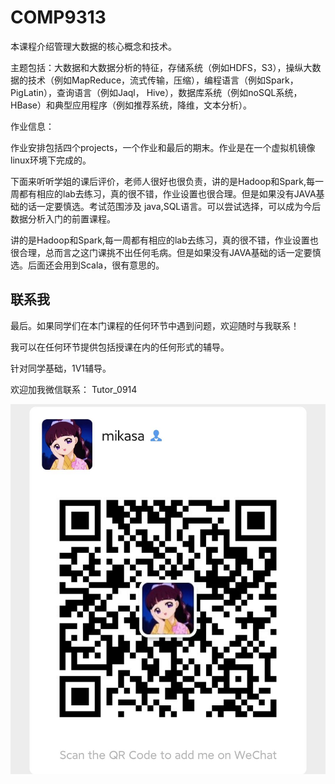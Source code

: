 # COMP9313

本课程介绍管理大数据的核心概念和技术。

主题包括：大数据和大数据分析的特征，存储系统（例如HDFS，S3），操纵大数据的技术（例如MapReduce，流式传输，压缩），编程语言（例如Spark，PigLatin），查询语言（例如Jaql， Hive），数据库系统（例如noSQL系统，HBase）和典型应用程序（例如推荐系统，降维，文本分析）。

作业信息：

作业安排包括四个projects，一个作业和最后的期末。作业是在一个虚拟机镜像linux环境下完成的。

下面来听听学姐的课后评价，老师人很好也很负责，讲的是Hadoop和Spark,每一周都有相应的lab去练习，真的很不错，作业设置也很合理。但是如果没有JAVA基础的话一定要慎选。考试范围涉及 java,SQL语言。可以尝试选择，可以成为今后数据分析入门的前置课程。

讲的是Hadoop和Spark,每一周都有相应的lab去练习，真的很不错，作业设置也很合理，总而言之这门课挑不出任何毛病。但是如果没有JAVA基础的话一定要慎选。后面还会用到Scala，很有意思的。


## 联系我

最后。如果同学们在本门课程的任何环节中遇到问题，欢迎随时与我联系！

我可以在任何环节提供包括授课在内的任何形式的辅导。

针对同学基础，1V1辅导。

欢迎加我微信联系： Tutor_0914

![图片](../image/wechat.jpg)